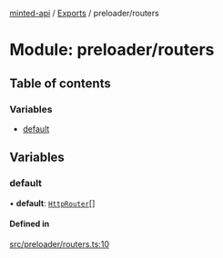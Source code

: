 [minted-api](../README.md) / [Exports](../modules.md) / preloader/routers

# Module: preloader/routers

## Table of contents

### Variables

- [default](preloader_routers.md#default)

## Variables

### default

• **default**: [`HttpRouter`](../classes/classes_http_router.HttpRouter.md)[]

#### Defined in

[src/preloader/routers.ts:10](https://github.com/ianzepp/minted-api-ts/blob/4ef4443/src/preloader/routers.ts#L10)
